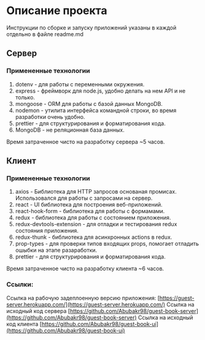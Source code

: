 # Описание проекта

Инструкции по сборке и запуску приложений указаны в каждой отдельно в файле readme.md

## Сервер

### Примененные технологии

1. dotenv - для работы с переменными окружения.
2. express - фреймворк для node.js, удобно делать на нем API и не только.
3. mongoose - ORM для работы с базой данных MongoDB.
4. nodemon - утилита интерфейса командной строки, во время разработки очень удобно.
5. prettier - для структурирования и форматирования кода.
6. MongoDB - не реляционная база данных.

Время затраченное чисто на разработку сервера ~5 часов.

## Клиент

### Примененные технологии

1. axios - Библиотека для HTTP запросов основаная промисах. Использовался для работы с запросами на сервер.
2. react - UI библиотека для построения веб-приложений.
3. react-hook-form - библиотека для работы с формамами.
4. redux - библиотека для работы с состоянием приложения.
5. redux-devtools-extension - для отладки и тестирования redux состояния приложения.
6. redux-thunk - библиотека для асинхронных actions в redux.
7. prop-types - для проверки типов входящих props, помогает отладить ошыбки на этапе разаработки.
8. prettier - для структурирования и форматирования кода.

Время затраченное чисто на разработку клиента ~6 часов.

### Ссылки:

Ссылка на рабочую задеплоенную версию приложения: [https://guest-server.herokuapp.com/](https://guest-server.herokuapp.com/)
Ссылка на исходный код сервера [https://github.com/Abubakr98/guest-book-server](https://github.com/Abubakr98/guest-book-server)
Ссылка на исходный код клиента [https://github.com/Abubakr98/guest-book-ui](https://github.com/Abubakr98/guest-book-ui)
